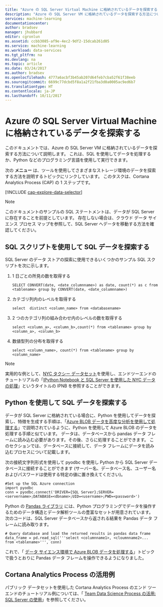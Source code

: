 ```yaml
---
title: "Azure の SQL Server Virtual Machine に格納されているデータを探索する | Microsoft Docs"
description: "Azure の SQL Server VM に格納されているデータを探索する方法について説明します。"
services: machine-learning
documentationcenter: 
author: bradsev
manager: jhubbard
editor: cgronlun
ms.assetid: ccbb3085-af9e-4ec2-9df2-15dcab261d05
ms.service: machine-learning
ms.workload: data-services
ms.tgt_pltfrm: na
ms.devlang: na
ms.topic: article
ms.date: 03/24/2017
ms.author: bradsev
ms.openlocfilehash: 4777a6acbf3b45ab207d64feb7cba52f61f38eeb
ms.sourcegitcommit: 6699c77dcbd5f8a1a2f21fba3d0a0005ac9ed6b7
ms.translationtype: HT
ms.contentlocale: ja-JP
ms.lasthandoff: 10/11/2017
---
```

# <a name="explore-data-in-sql-server-virtual-machine-on-azure"></a>Azure の SQL Server Virtual Machine に格納されているデータを探索する
このドキュメントでは、Azure の SQL Server VM に格納されているデータを探索する方法について説明します。 これは、SQL を使用してデータを処理するか、Python などのプログラミング言語を使用して実行できます。

次の **メニュー** は、ツールを使用してさまざまなストレージ環境のデータを探索する方法を説明するトピックにリンクしています。 このタスクは、Cortana Analytics Process (CAP) の 1 ステップです。

[!INCLUDE [cap-explore-data-selector](../../../includes/cap-explore-data-selector.md)]

> [!NOTE]
> このドキュメントのサンプルの SQL ステートメントは、データが SQL Server に存在することを前提としています。 存在しない場合は、クラウド データ サイエンス プロセス マップを参照して、SQL Server へデータを移動する方法を確認してください。
> 
> 

## <a name="sql-dataexploration"></a>SQL スクリプトを使用して SQL データを探索する
SQL Server のデータ ストアの探索に使用できるいくつかのサンプル SQL スクリプトを次に示します。

1. 1 日ごとの所見の数を取得する
   
    `SELECT CONVERT(date, <date_columnname>) as date, count(*) as c from <tablename> group by CONVERT(date, <date_columnname>)` 
2. カテゴリ列内のレベルを取得する
   
    `select  distinct <column_name> from <databasename>`
3. 2 つのカテゴリ列の組み合わせ内のレベルの数を取得する 
   
    `select <column_a>, <column_b>,count(*) from <tablename> group by <column_a>, <column_b>`
4. 数値型列の分布を取得する 
   
    `select <column_name>, count(*) from <tablename> group by <column_name>`

> [!NOTE]
> 実用的な例として、[NYC タクシー データセット](http://www.andresmh.com/nyctaxitrips/)を使用し、エンドツーエンドのチュートリアルの「[IPython Notebook と SQL Server を使用した NYC データの処理](https://github.com/Azure/Azure-MachineLearning-DataScience/blob/master/Misc/DataScienceProcess/iPythonNotebooks/machine-Learning-data-science-process-sql-walkthrough.ipynb)」というタイトルの IPNB を参照することができます。
> 
> 

## <a name="python"></a>Python を使用して SQL データを探索する
データが SQL Server に格納されている場合に、Python を使用してデータを探索し、特徴を生成する手順は、「[Azure BLOB データを高度な分析を使用して処理する](data-blob.md)」で説明されているように、Python を使用して Azure BLOB のデータを処理する手順と似ています。 データは、データベースから pandas データ フレームに読み込む必要があります。その後、さらに処理することができます。 このセクションでは、データベースに接続して、データ フレームにデータを読み込むプロセスについて記載します。

次の接続文字列形式を使用して pyodbc を使用し Python から SQL Server データベースに接続することができます (サーバー名、データベース名、ユーザー名およびパスワードは使用する特定の値に置き換えてください)。

    #Set up the SQL Azure connection
    import pyodbc    
    conn = pyodbc.connect('DRIVER={SQL Server};SERVER=<servername>;DATABASE=<dbname>;UID=<username>;PWD=<password>')

Python の [Pandas ライブラリ](http://pandas.pydata.org/) には、Python プログラミングでデータを操作するためのデータ構造とデータ解析ツールの豊富なセットが用意されています。 次のコードは、SQL Server データベースから返される結果を Pandas データ フレームに読み取ります。

    # Query database and load the returned results in pandas data frame
    data_frame = pd.read_sql('''select <columnname1>, <cloumnname2>... from <tablename>''', conn)

これで、「 [データ サイエンス環境で Azure BLOB データを処理する](data-blob.md)」トピックで扱うとおりに Pandas データ フレームを操作できるようになりました。

## <a name="cortana-analytics-process-in-action-example"></a>Cortana Analytics Process の活用例
パブリック データセットを使用した Cortana Analytics Process のエンド ツー エンドのチュートリアル例については、「 [Team Data Science Process の活用: SQL Server の使用](sql-walkthrough.md)」を参照してください。

